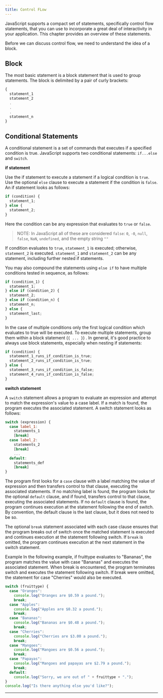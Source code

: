 ```yaml
---
title: Control FLow
---
```


JavaScript supports a compact set of statements, specifically control flow
statements, that you can use to incorporate a great deal of interactivity in
your application. This chapter provides an overview of these statements.

Before we can discuss control flow, we need to understand the idea of a block.

## Block

The most basic statement is a block statement that is used to group statements.
The block is delimited by a pair of curly brackets:

```js
{
  statement_1
  statement_2
  .
  .
  .
  statement_n
}
```

## Conditional Statements

A conditional statement is a set of commands that executes if a specified
condition is true. JavaScript supports two conditional statements: `if...else`
and `switch`.

**if statement**

Use the if statement to execute a statement if a logical condition is `true`.
Use the optional `else` clause to execute a statement if the condition is
`false`. An if statement looks as follows:

```js
if (condition) {
  statement_1;
} else {
  statement_2;
}
```

Here the condition can be any expression that evaluates to `true` or `false`.

> NOTE: In JavaScript all of these are considered `false`: `0`, `-0`, `null`,
> `false`, `NaN`, `undefined`, and the empty string `""`

If condition evaluates to `true`, `statement_1` is executed; otherwise,
`statement_2` is executed. `statement_1` and `statement_2` can be any statement,
including further nested if statements.

You may also compound the statements using `else if` to have multiple conditions
tested in sequence, as follows:

```js
if (condition_1) {
  statement_1;
} else if (condition_2) {
  statement_2;
} else if (condition_n) {
  statement_n;
} else {
  statement_last;
}
```

In the case of multiple conditions only the first logical condition which
evaluates to true will be executed. To execute multiple statements, group them
within a block statement (`{ ... }`) . In general, it's good practice to always
use block statements, especially when nesting if statements:

```js
if (condition) {
  statement_1_runs_if_condition_is_true;
  statement_2_runs_if_condition_is_true;
} else {
  statement_3_runs_if_condition_is_false;
  statement_4_runs_if_condition_is_false;
}
```

**switch statement**

A `switch` statement allows a program to evaluate an expression and attempt to
match the expression's value to a case label. If a match is found, the program
executes the associated statement. A switch statement looks as follows:

```js
switch (expression) {
  case label_1:
    statements_1
    [break]
  case label_2:
    statements_2
    [break]
    ...
  default:
    statements_def
    [break]
}
```

The program first looks for a `case` clause with a label matching the value of
expression and then transfers control to that clause, executing the associated
statements. If no matching label is found, the program looks for the optional
`default` clause, and if found, transfers control to that clause, executing the
associated statements. If no `default` clause is found, the program continues
execution at the statement following the end of switch. By convention, the
default clause is the last clause, but it does not need to be so.

The optional `break` statement associated with each case clause ensures that the
program breaks out of switch once the matched statement is executed and
continues execution at the statement following switch. If `break` is omitted,
the program continues execution at the next statement in the switch statement.

Example In the following example, if fruittype evaluates to "Bananas", the
program matches the value with case "Bananas" and executes the associated
statement. When break is encountered, the program terminates switch and executes
the statement following switch. If break were omitted, the statement for case
"Cherries" would also be executed.

```js
switch (fruittype) {
  case "Oranges":
    console.log("Oranges are $0.59 a pound.");
    break;
  case "Apples":
    console.log("Apples are $0.32 a pound.");
    break;
  case "Bananas":
    console.log("Bananas are $0.48 a pound.");
    break;
  case "Cherries":
    console.log("Cherries are $3.00 a pound.");
    break;
  case "Mangoes":
    console.log("Mangoes are $0.56 a pound.");
    break;
  case "Papayas":
    console.log("Mangoes and papayas are $2.79 a pound.");
    break;
  default:
    console.log("Sorry, we are out of " + fruittype + ".");
}
console.log("Is there anything else you'd like?");
```

---

